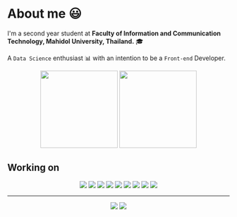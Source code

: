 # About me 😃

I'm a second year student at **Faculty of Information and Communication Technology, Mahidol University, Thailand.** 🎓  

A `Data Science` enthusiast 📊 with an intention to be a `Front-end` Developer.

<div align="center">
  <img height="175em" src="https://github-readme-stats.vercel.app/api?username=namtanvz&show_icons=false&theme=default&hide_border=true&hide_title=true&custom_title=MyGithubStats") />
  <img height="175em" src="https://github-readme-stats.vercel.app/api/top-langs/?username=namtanvz&theme=default&hide_border=true&hide_title=true&layout=default&custom_title=My-Coding-Stats)"/>
</div>  


## Working on 
<p align="center">
  <img src="https://img.shields.io/badge/-C-3949AB?style=for-the-badge&logo=C%2B%2B&logoColor=white" />
  <img src="https://img.shields.io/badge/-Python-4B8BBE?style=for-the-badge&logo=Python&logoColor=white" />
  <img src="https://img.shields.io/badge/-JAVA-f89820?style=for-the-badge&logo=JAVA&logoColor=white" />
  <img src="https://img.shields.io/badge/HTML5-E34F26?style=for-the-badge&logo=html5&logoColor=white" />
  <img src="https://img.shields.io/badge/JavaScript-F7DF1E?style=for-the-badge&logo=javascript&logoColor=black" />
  <img src="https://img.shields.io/badge/CSS3-1572B6?style=for-the-badge&logo=css3&logoColor=white" />
  <img src="https://img.shields.io/badge/Bootstrap-563D7C?style=for-the-badge&logo=bootstrap&logoColor=white" />
  <img src="https://img.shields.io/badge/Sass-CC6699?style=for-the-badge&logo=sass&logoColor=white" />
  <img src="https://img.shields.io/badge/-GIT-F4511E?style=for-the-badge&logo=git&logoColor=white" />
</p>
  
----
 <p align="center">
  <a href="https://www.linkedin.com/in/nubthong-worathong/"><img src="https://img.shields.io/badge/linkedin-%230077B5.svg?&style=for-the-badge&logo=linkedin&logoColor=white" /></a>
  <a href="https://twitter.com/namtanvz/"><img src="https://img.shields.io/badge/twitter-1ca0f1?style=for-the-badge&labelColor=1ca0f1&logo=twitter&logoColor=white" /> </a>
</p>
